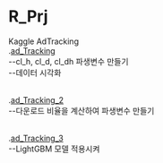 # R_Prj

Kaggle AdTracking<br/>
.[ad_Tracking](01_ad_down_RT_Github.md)<br />
--cl_h, cl_d, cl_dh 파생변수 만들기<br />
--데이터 시각화<br /><br />

.[ad_Tracking_2](02_ad_down_WT_Github.md)<br />
--다운로드 비율을 계산하여 파생변수 만들기<br /><br />

.[ad_Tracking_3](03_ad_model_Github.md)<br />
--LightGBM 모델 적용시켜 

